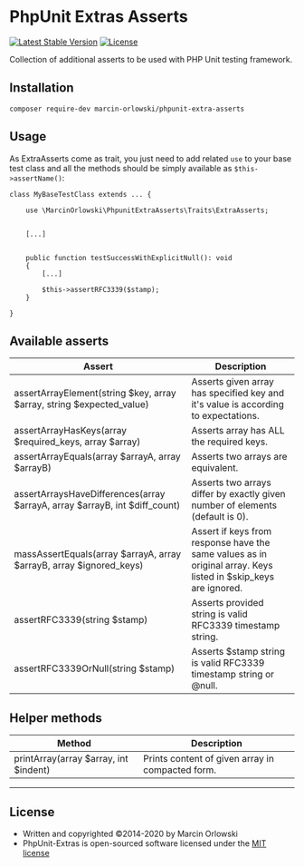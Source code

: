 # PhpUnit Extras Asserts #

[![Latest Stable Version](https://poser.pugx.org/marcin-orlowski/phpunit-extra-asserts/v/stable)](https://packagist.org/packages/marcin-orlowski/phpunit-extra-asserts)
[![License](https://poser.pugx.org/marcin-orlowski/phpunit-extra-asserts/license)](https://packagist.org/packages/marcin-orlowski/phpunit-extra-asserts)


Collection of additional asserts to be used with PHP Unit testing framework.

## Installation ##

    composer require-dev marcin-orlowski/phpunit-extra-asserts

## Usage ##

 As ExtraAsserts come as trait, you just need to add related `use` to your
 base test class and all the methods should be simply available as `$this->assertName()`:

    class MyBaseTestClass extends ... {
    
        use \MarcinOrlowski\PhpunitExtraAsserts\Traits\ExtraAsserts;


        [...]
        
        
        public function testSuccessWithExplicitNull(): void
        {
            [...]
            
            $this->assertRFC3339($stamp);
        }
        
    }



## Available asserts ##

|Assert|Description|
|---|---|
|assertArrayElement(string $key, array $array, string $expected_value)|Asserts given array has specified key and it's value is according to expectations.|
|assertArrayHasKeys(array $required_keys, array $array)|Asserts array has ALL the required keys.|
|assertArrayEquals(array $arrayA, array $arrayB)|Asserts two arrays are equivalent.|
|assertArraysHaveDifferences(array $arrayA, array $arrayB, int $diff_count)|Asserts two arrays differ by exactly given number of elements (default is 0).|
|massAssertEquals(array $arrayA, array $arrayB, array $ignored_keys)|Assert if keys from response have the same values as in original array. Keys listed in $skip_keys are ignored.|
|assertRFC3339(string $stamp)|Asserts provided string is valid RFC3339 timestamp string.|
|assertRFC3339OrNull(string $stamp)|Asserts $stamp string is valid RFC3339 timestamp string or @null.|

## Helper methods ##

|Method|Description|
|---|---|
|printArray(array $array, int $indent)|Prints content of given array in compacted form.|


----

## License ##

 * Written and copyrighted &copy;2014-2020 by Marcin Orlowski
 * PhpUnit-Extras is open-sourced software licensed under the [MIT license](http://opensource.org/licenses/MIT)

